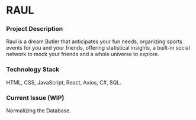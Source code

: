 # RAUL

### Project Description ###

Raul is a dream Butler that anticipates your fun needs, organizing sports events for you and your friends, offering statistical insights, a built-in social network to mock your friends and a whole universe to explore.





### Technology Stack ###
	
HTML, CSS, JavaScript, React, Axios, C#, SQL.





### Current Issue (WIP) ###

Normalizing the Database.